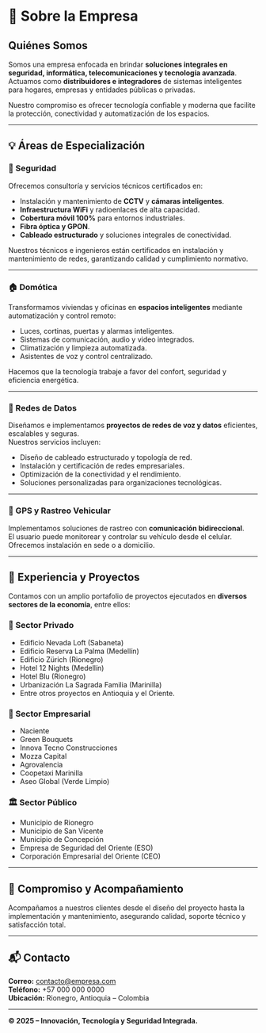 # 🏢 Sobre la Empresa

## Quiénes Somos
Somos una empresa enfocada en brindar **soluciones integrales en seguridad, informática, telecomunicaciones y tecnología avanzada**.  
Actuamos como **distribuidores e integradores** de sistemas inteligentes para hogares, empresas y entidades públicas o privadas.

Nuestro compromiso es ofrecer tecnología confiable y moderna que facilite la protección, conectividad y automatización de los espacios.

---

## 💡 Áreas de Especialización

### 🔐 Seguridad
Ofrecemos consultoría y servicios técnicos certificados en:
- Instalación y mantenimiento de **CCTV** y **cámaras inteligentes**.  
- **Infraestructura WiFi** y radioenlaces de alta capacidad.  
- **Cobertura móvil 100%** para entornos industriales.  
- **Fibra óptica y GPON**.  
- **Cableado estructurado** y soluciones integrales de conectividad.

Nuestros técnicos e ingenieros están certificados en instalación y mantenimiento de redes, garantizando calidad y cumplimiento normativo.

---

### 🏠 Domótica
Transformamos viviendas y oficinas en **espacios inteligentes** mediante automatización y control remoto:

- Luces, cortinas, puertas y alarmas inteligentes.  
- Sistemas de comunicación, audio y video integrados.  
- Climatización y limpieza automatizada.  
- Asistentes de voz y control centralizado.

Hacemos que la tecnología trabaje a favor del confort, seguridad y eficiencia energética.

---

### 📡 Redes de Datos
Diseñamos e implementamos **proyectos de redes de voz y datos** eficientes, escalables y seguras.  
Nuestros servicios incluyen:

- Diseño de cableado estructurado y topología de red.  
- Instalación y certificación de redes empresariales.  
- Optimización de la conectividad y el rendimiento.  
- Soluciones personalizadas para organizaciones tecnológicas.

---

### 🚗 GPS y Rastreo Vehicular
Implementamos soluciones de rastreo con **comunicación bidireccional**.  
El usuario puede monitorear y controlar su vehículo desde el celular.  
Ofrecemos instalación en sede o a domicilio.

---

## 🧠 Experiencia y Proyectos
Contamos con un amplio portafolio de proyectos ejecutados en **diversos sectores de la economía**, entre ellos:

### 🏢 Sector Privado
- Edificio Nevada Loft (Sabaneta)  
- Edificio Reserva La Palma (Medellín)  
- Edificio Zürich (Rionegro)  
- Hotel 12 Nights (Medellín)  
- Hotel Blu (Rionegro)  
- Urbanización La Sagrada Familia (Marinilla)  
- Entre otros proyectos en Antioquia y el Oriente.

### 🏬 Sector Empresarial
- Naciente  
- Green Bouquets  
- Innova Tecno Construcciones  
- Mozza Capital  
- Agrovalencia  
- Coopetaxi Marinilla  
- Aseo Global (Verde Limpio)

### 🏛️ Sector Público
- Municipio de Rionegro  
- Municipio de San Vicente  
- Municipio de Concepción  
- Empresa de Seguridad del Oriente (ESO)  
- Corporación Empresarial del Oriente (CEO)

---

## 🤝 Compromiso y Acompañamiento
Acompañamos a nuestros clientes desde el diseño del proyecto hasta la implementación y mantenimiento, asegurando calidad, soporte técnico y satisfacción total.

---

## 📬 Contacto
**Correo:** contacto@empresa.com  
**Teléfono:** +57 000 000 0000  
**Ubicación:** Rionegro, Antioquia – Colombia  

---

**© 2025 – Innovación, Tecnología y Seguridad Integrada.**